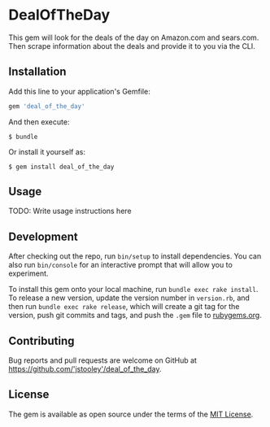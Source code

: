 # DealOfTheDay


This gem will look for the deals of the day on Amazon.com and sears.com. Then scrape information about the deals and provide it to you via the CLI.

## Installation

Add this line to your application's Gemfile:

```ruby
gem 'deal_of_the_day'
```

And then execute:

    $ bundle

Or install it yourself as:

    $ gem install deal_of_the_day

## Usage

TODO: Write usage instructions here

## Development

After checking out the repo, run `bin/setup` to install dependencies. You can also run `bin/console` for an interactive prompt that will allow you to experiment.

To install this gem onto your local machine, run `bundle exec rake install`. To release a new version, update the version number in `version.rb`, and then run `bundle exec rake release`, which will create a git tag for the version, push git commits and tags, and push the `.gem` file to [rubygems.org](https://rubygems.org).

## Contributing

Bug reports and pull requests are welcome on GitHub at https://github.com/'jstooley'/deal_of_the_day.

## License

The gem is available as open source under the terms of the [MIT License](http://opensource.org/licenses/MIT).
